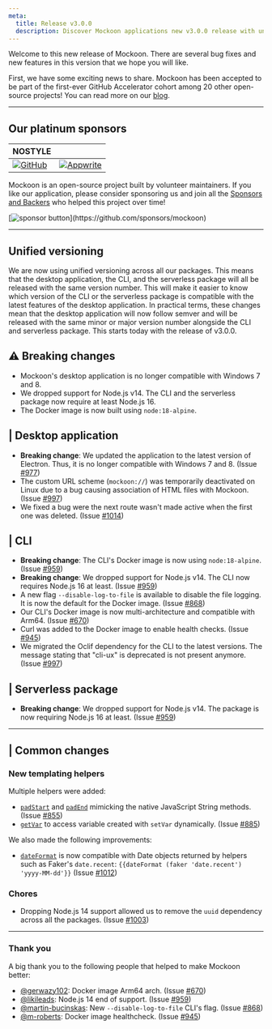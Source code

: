```yaml
---
meta:
  title: Release v3.0.0
  description: Discover Mockoon applications new v3.0.0 release with unified versioning, new templating helpers, support dropped for Node.js 14 and more!
---
```


Welcome to this new release of Mockoon. There are several bug fixes and new features in this version that we hope you will like.

First, we have some exciting news to share. Mockoon has been accepted to be part of the first-ever GitHub Accelerator cohort among 20 other open-source projects! You can read more on our [blog](https://mockoon.com/blog/github-accelerator/).

---

## Our platinum sponsors

| NOSTYLE                                                                                                                                             |                                                                                           |
| --------------------------------------------------------------------------------------------------------------------------------------------------- | ----------------------------------------------------------------------------------------- |
| [![GitHub](https://mockoon.com/images/sponsors/github-300.png)](https://github.blog/2023-04-12-github-accelerator-our-first-cohort-and-whats-next/) | [![Appwrite](https://mockoon.com/images/sponsors/appwrite-300.png)](https://appwrite.io/) |

Mockoon is an open-source project built by volunteer maintainers. If you like our application, please consider sponsoring us and join all the [Sponsors and Backers](https://github.com/mockoon/mockoon/blob/main/backers.md) who helped this project over time!

[![sponsor button](https://mockoon.com/images/sponsor-btn-250.png?)](https://github.com/sponsors/mockoon)

---

## Unified versioning

We are now using unified versioning across all our packages. This means that the desktop application, the CLI, and the serverless package will all be released with the same version number. This will make it easier to know which version of the CLI or the serverless package is compatible with the latest features of the desktop application.
In practical terms, these changes mean that the desktop application will now follow semver and will be released with the same minor or major version number alongside the CLI and serverless package. This starts today with the release of v3.0.0.

## ⚠️ Breaking changes

- Mockoon's desktop application is no longer compatible with Windows 7 and 8.
- We dropped support for Node.js v14. The CLI and the serverless package now require at least Node.js 16.
- The Docker image is now built using `node:18-alpine`.

## | Desktop application

- **Breaking change**: We updated the application to the latest version of Electron. Thus, it is no longer compatible with Windows 7 and 8. (Issue [#977](https://github.com/mockoon/mockoon/issues/977))
- The custom URL scheme (`mockoon://`) was temporarily deactivated on Linux due to a bug causing association of HTML files with Mockoon. (Issue [#997](https://github.com/mockoon/mockoon/issues/997))
- We fixed a bug were the next route wasn't made active when the first one was deleted. (Issue [#1014](https://github.com/mockoon/mockoon/issues/1014))

## | CLI

- **Breaking change**: The CLI's Docker image is now using `node:18-alpine`. (Issue [#959](https://github.com/mockoon/mockoon/issues/959))
- **Breaking change**: We dropped support for Node.js v14. The CLI now requires Node.js 16 at least. (Issue [#959](https://github.com/mockoon/mockoon/issues/959))
- A new flag `--disable-log-to-file` is available to disable the file logging. It is now the default for the Docker image. (Issue [#868](https://github.com/mockoon/mockoon/issues/868))
- Our CLI's Docker image is now multi-architecture and compatible with Arm64. (Issue [#670](https://github.com/mockoon/mockoon/issues/670))
- Curl was added to the Docker image to enable health checks. (Issue [#945](https://github.com/mockoon/mockoon/issues/945))
- We migrated the Oclif dependency for the CLI to the latest versions. The message stating that "cli-ux" is deprecated is not present anymore. (Issue [#997](https://github.com/mockoon/mockoon/issues/997))

## | Serverless package

- **Breaking change**: We dropped support for Node.js v14. The package is now requiring Node.js 16 at least. (Issue [#959](https://github.com/mockoon/mockoon/issues/959))

---

## | Common changes

### New templating helpers

Multiple helpers were added:

- [`padStart`](https://mockoon.com/docs/latest/templating/mockoon-helpers/#padstart) and [`padEnd`](https://mockoon.com/docs/latest/templating/mockoon-helpers/#padend) mimicking the native JavaScript String methods. (Issue [#855](https://github.com/mockoon/mockoon/issues/855))
- [`getVar`](https://mockoon.com/docs/latest/templating/mockoon-helpers/#getvar) to access variable created with `setVar` dynamically. (Issue [#885](https://github.com/mockoon/mockoon/issues/885))

We also made the following improvements:

- [`dateFormat`](https://mockoon.com/docs/latest/templating/mockoon-helpers/#dateformat) is now compatible with Date objects returned by helpers such as Faker's `date.recent`: `{{dateFormat (faker 'date.recent') 'yyyy-MM-dd'}}` (Issue [#1012](https://github.com/mockoon/mockoon/issues/1012))

### Chores

- Dropping Node.js 14 support allowed us to remove the `uuid` dependency across all the packages. (Issue [#1003](https://github.com/mockoon/mockoon/issues/1003))

---

### Thank you

A big thank you to the following people that helped to make Mockoon better:

- [@gerwazy102](https://github.com/gerwazy102): Docker image Arm64 arch. (Issue [#670](https://github.com/mockoon/mockoon/issues/670))
- [@likileads](https://github.com/likileads): Node.js 14 end of support. (Issue [#959](https://github.com/mockoon/mockoon/issues/959))
- [@martin-bucinskas](https://github.com/martin-bucinskas): New `--disable-log-to-file` CLI's flag. (Issue [#868](https://github.com/mockoon/mockoon/issues/868))
- [@m-roberts](https://github.com/m-roberts): Docker image healthcheck. (Issue [#945](https://github.com/mockoon/mockoon/issues/945))
